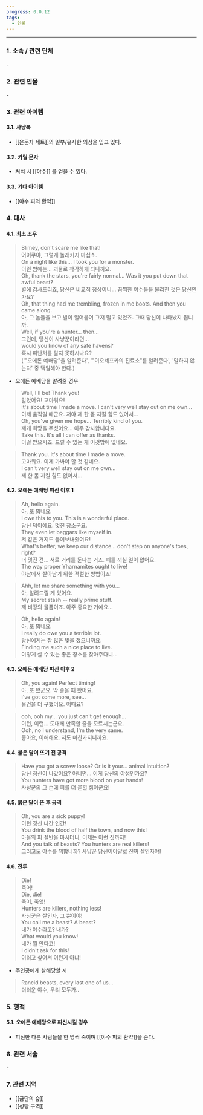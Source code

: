 ```yaml
---
progress: 0.0.12
tags:
  - 인물
---
```

---
### 1. 소속 / 관련 단체
\-
### 2. 관련 인물
\-
### 3. 관련 아이템
#### 3.1. 사냥복 
- [[은둔자 세트]]의 일부/유사한 의상을 입고 있다.
#### 3.2. 카릴 문자
- 처치 시 [[야수]] 를 얻을 수 있다.
#### 3.3. 기타 아이템
- [[야수 피의 환약]]

### 4. 대사
#### 4.1. 최초 조우
> Blimey, don't scare me like that!  
어이쿠야, 그렇게 놀래키지 마십쇼.  
On a night like this... I took you for a monster.  
이런 밤에는... 괴물로 착각하게 되니까요.  
Oh, thank the stars, you're fairly normal... Was it you put down that awful beast?  
별에 감사드리죠, 당신은 비교적 정상이니... 끔찍한 야수들을 물리친 것은 당신인가요?  
Oh, that thing had me trembling, frozen in me boots. And then you came along.  
아, 그 놈들을 보고 발이 얼어붙어 그저 떨고 있었죠. 그때 당신이 나타났지 뭡니까.  
Well, if you're a hunter... then...  
그런데, 당신이 사냥꾼이라면...  
would you know of any safe havens?  
혹시 피난처를 알지 못하시나요?  
  ('"오에돈 예배당"을 알려준다', '"이오셰프카의 진료소"를 알려준다', '말하지 않는다' 중 택일해야 한다.)

- 오에돈 예베당을 알려줄 경우
> Well, I'll be! Thank you!  
알았어요! 고마워요!  
It's about time I made a move. I can't very well stay out on me own...  
이제 움직일 때군요. 저야 제 한 몸 지킬 힘도 없어서...  
Oh, you've given me hope... Terribly kind of you.  
제게 희망을 주셨어요... 아주 감사합니다요.  
Take this. It's all I can offer as thanks.  
이걸 받으시죠. 드릴 수 있는 게 이것밖에 없네요.

>Thank you. It's about time I made a move.  
고마워요. 이제 가봐야 할 것 같네요.  
I can't very well stay out on me own...  
제 한 몸 지킬 힘도 없어서...

#### 4.2. 오에돈 예배당 피신 이후 1
>Ah, hello again.  
아, 또 뵙네요.  
I owe this to you. This is a wonderful place.  
당신 덕이에요. 멋진 장소군요.  
They even let beggars like myself in.  
저 같은 거지도 들여보내줬어요!  
What's better, we keep our distance... don't step on anyone's toes, right?  
더 멋진 건... 서로 거리를 둔다는 거죠. 폐를 끼칠 일이 없어요.  
The way proper Yharnamites ought to live!  
야남에서 살아남기 위한 적절한 방법이죠!

>Ahh, let me share something with you...  
아, 알려드릴 게 있어요.  
My secret stash -- really prime stuff.  
제 비장의 물품이죠. 아주 중요한 거예요...

>Oh, hello again!  
아, 또 뵙네요.  
I really do owe you a terrible lot.  
당신에게는 참 많은 빚을 졌으니까요.  
Finding me such a nice place to live.  
이렇게 살 수 있는 좋은 장소를 찾아주다니...

#### 4.3. 오에돈 예배당 피신 이후 2
>Oh, you again! Perfect timing!  
아, 또 왔군요. 딱 좋을 때 왔어요.  
I've got some more, see...  
물건을 더 구했어요. 어때요?

>ooh, ooh my... you just can't get enough...  
이런, 이런... 도대체 만족할 줄을 모르시는군요.  
Ooh, no I understand, I'm the very same.  
좋아요, 이해해요. 저도 마찬가지니까요.

#### 4.4. 붉은 달이 뜨기 전 공격
> Have you got a screw loose? Or is it your... animal intuition?  
당신 정신이 나갔어요? 아니면... 이게 당신의 야성인가요?  
You hunters have got more blood on your hands!  
사냥꾼의 그 손에 피를 더 묻힐 셈이군요!

#### 4.5. 붉은 달이 뜬 후 공격
> Oh, you are a sick puppy!  
이런 정신 나간 인간!  
You drink the blood of half the town, and now this!  
마을의 피 절반을 마시더니, 이제는 이런 짓까지!  
And you talk of beasts? You hunters are real killers!  
그러고도 야수를 책합니까? 사냥꾼 당신이야말로 진짜 살인자야!

#### 4.6. 전투
> Die!  
죽어!  
Die, die!  
죽어, 죽엇!  
Hunters are killers, nothing less!  
사냥꾼은 살인자, 그 뿐이야!  
You call me a beast? A beast?  
내가 야수라고? 내가?  
What would you know!  
네가 뭘 안다고!  
I didn't ask for this!  
이러고 싶어서 이런게 아냐!

- 주인공에게 살해당할 시
>Rancid beasts, every last one of us...  
더러운 야수, 우리 모두가..

### 5. 행적
#### 5.1. 오에돈 예배당으로 피신시킬 경우
- 피신한 다른 사람들을 한 명씩 죽이며 [[야수 피의 환약]]을 준다.
### 6. 관련 서술
\-
### 7. 관련 지역
- [[금단의 숲]]
- [[성당 구역]]